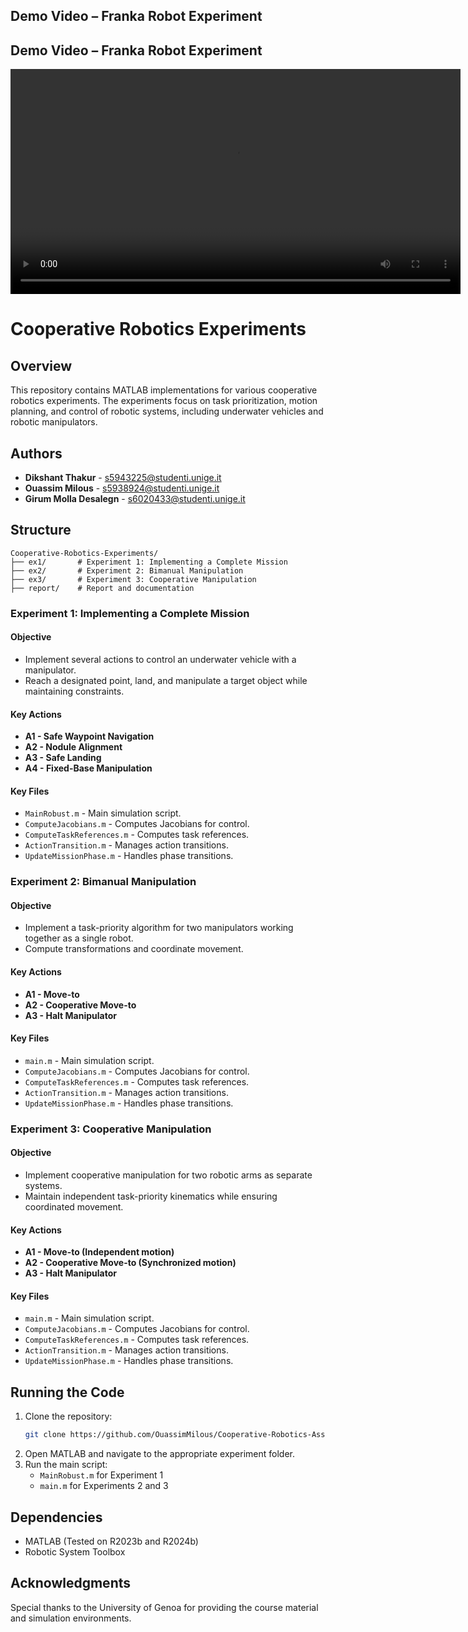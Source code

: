## Demo Video – Franka Robot Experiment

## Demo Video – Franka Robot Experiment

<video width="720" controls>
  <source src="https://github.com/user-attachments/assets/959755c6-38cd-41a4-9a8f-cbd8ee582294" type="video/mp4">
  Your browser does not support the video tag.
</video>


# Cooperative Robotics Experiments
## Overview
This repository contains MATLAB implementations for various cooperative robotics experiments. The experiments focus on task prioritization, motion planning, and control of robotic systems, including underwater vehicles and robotic manipulators.

## Authors
- **Dikshant Thakur** - s5943225@studenti.unige.it
- **Ouassim Milous** - s5938924@studenti.unige.it
- **Girum Molla Desalegn** - s6020433@studenti.unige.it

## Structure
```
Cooperative-Robotics-Experiments/
├── ex1/       # Experiment 1: Implementing a Complete Mission
├── ex2/       # Experiment 2: Bimanual Manipulation
├── ex3/       # Experiment 3: Cooperative Manipulation
├── report/    # Report and documentation
```

### Experiment 1: Implementing a Complete Mission
#### Objective
- Implement several actions to control an underwater vehicle with a manipulator.
- Reach a designated point, land, and manipulate a target object while maintaining constraints.

#### Key Actions
- **A1 - Safe Waypoint Navigation**
- **A2 - Nodule Alignment**
- **A3 - Safe Landing**
- **A4 - Fixed-Base Manipulation**

#### Key Files
- `MainRobust.m` - Main simulation script.
- `ComputeJacobians.m` - Computes Jacobians for control.
- `ComputeTaskReferences.m` - Computes task references.
- `ActionTransition.m` - Manages action transitions.
- `UpdateMissionPhase.m` - Handles phase transitions.

### Experiment 2: Bimanual Manipulation
#### Objective
- Implement a task-priority algorithm for two manipulators working together as a single robot.
- Compute transformations and coordinate movement.

#### Key Actions
- **A1 - Move-to**
- **A2 - Cooperative Move-to**
- **A3 - Halt Manipulator**

#### Key Files
- `main.m` - Main simulation script.
- `ComputeJacobians.m` - Computes Jacobians for control.
- `ComputeTaskReferences.m` - Computes task references.
- `ActionTransition.m` - Manages action transitions.
- `UpdateMissionPhase.m` - Handles phase transitions.

### Experiment 3: Cooperative Manipulation
#### Objective
- Implement cooperative manipulation for two robotic arms as separate systems.
- Maintain independent task-priority kinematics while ensuring coordinated movement.

#### Key Actions
- **A1 - Move-to (Independent motion)**
- **A2 - Cooperative Move-to (Synchronized motion)**
- **A3 - Halt Manipulator**

#### Key Files
- `main.m` - Main simulation script.
- `ComputeJacobians.m` - Computes Jacobians for control.
- `ComputeTaskReferences.m` - Computes task references.
- `ActionTransition.m` - Manages action transitions.
- `UpdateMissionPhase.m` - Handles phase transitions.

## Running the Code
1. Clone the repository:
   ```sh
   git clone https://github.com/OuassimMilous/Cooperative-Robotics-Assignment.git
   ```
2. Open MATLAB and navigate to the appropriate experiment folder.
3. Run the main script:
   - `MainRobust.m` for Experiment 1
   - `main.m` for Experiments 2 and 3

## Dependencies
- MATLAB (Tested on R2023b and R2024b)
- Robotic System Toolbox


## Acknowledgments
Special thanks to the University of Genoa for providing the course material and simulation environments.

